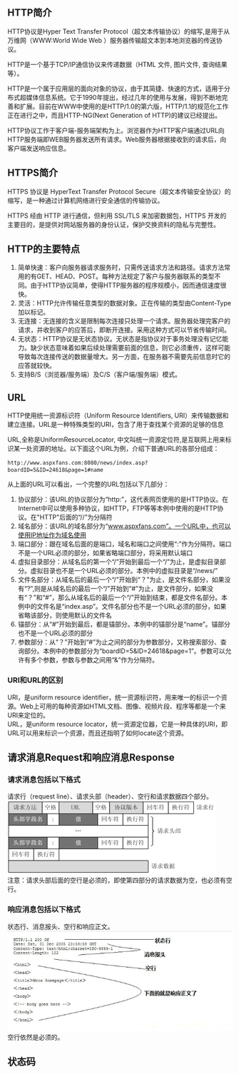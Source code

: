 ## HTTP简介
HTTP协议是Hyper Text Transfer Protocol（超文本传输协议）的缩写,是用于从万维网（WWW:World Wide Web ）服务器传输超文本到本地浏览器的传送协议。

HTTP是一个基于TCP/IP通信协议来传递数据（HTML 文件, 图片文件, 查询结果等）。

HTTP是一个属于应用层的面向对象的协议，由于其简捷、快速的方式，适用于分布式超媒体信息系统。它于1990年提出，经过几年的使用与发展，得到不断地完善和扩展。目前在WWW中使用的是HTTP/1.0的第六版，HTTP/1.1的规范化工作正在进行之中，而且HTTP-NG(Next Generation of HTTP)的建议已经提出。

HTTP协议工作于客户端-服务端架构为上。浏览器作为HTTP客户端通过URL向HTTP服务端即WEB服务器发送所有请求。Web服务器根据接收到的请求后，向客户端发送响应信息。

## HTTPS简介
HTTPS 协议是 HyperText Transfer Protocol Secure（超文本传输安全协议）的缩写，是一种通过计算机网络进行安全通信的传输协议。

HTTPS 经由 HTTP 进行通信，但利用 SSL/TLS 来加密数据包，HTTPS 开发的主要目的，是提供对网站服务器的身份认证，保护交换资料的隐私与完整性。

## HTTP的主要特点
1. 简单快速：客户向服务器请求服务时，只需传送请求方法和路径。请求方法常用的有GET、HEAD、POST。每种方法规定了客户与服务器联系的类型不同。由于HTTP协议简单，使得HTTP服务器的程序规模小，因而通信速度很快。
2. 灵活：HTTP允许传输任意类型的数据对象。正在传输的类型由Content-Type加以标记。
3. 无连接：无连接的含义是限制每次连接只处理一个请求。服务器处理完客户的请求，并收到客户的应答后，即断开连接。采用这种方式可以节省传输时间。
4. 无状态：HTTP协议是无状态协议。无状态是指协议对于事务处理没有记忆能力。缺少状态意味着如果后续处理需要前面的信息，则它必须重传，这样可能导致每次连接传送的数据量增大。另一方面，在服务器不需要先前信息时它的应答就较快。
5. 支持B/S（浏览器/服务端）及C/S（客户端/服务端）模式。

## URL
HTTP使用统一资源标识符（Uniform Resource Identifiers, URI）来传输数据和建立连接。URL是一种特殊类型的URI，包含了用于查找某个资源的足够的信息

URL,全称是UniformResourceLocator, 中文叫统一资源定位符,是互联网上用来标识某一处资源的地址。以下面这个URL为例，介绍下普通URL的各部分组成：
```
http://www.aspxfans.com:8080/news/index.asp?boardID=5&ID=24618&page=1#name
```
从上面的URL可以看出，一个完整的URL包括以下几部分：
1. 协议部分：该URL的协议部分为“http:”，这代表网页使用的是HTTP协议。在Internet中可以使用多种协议，如HTTP，FTP等等本例中使用的是HTTP协议。在"HTTP"后面的“//”为分隔符
2. 域名部分：该URL的域名部分为“www.aspxfans.com”。一个URL中，也可以使用IP地址作为域名使用
3. 端口部分：跟在域名后面的是端口，域名和端口之间使用“:”作为分隔符。端口不是一个URL必须的部分，如果省略端口部分，将采用默认端口
4. 虚拟目录部分：从域名后的第一个“/”开始到最后一个“/”为止，是虚拟目录部分。虚拟目录也不是一个URL必须的部分。本例中的虚拟目录是“/news/”
5. 文件名部分：从域名后的最后一个“/”开始到“？”为止，是文件名部分，如果没有“?”,则是从域名后的最后一个“/”开始到“#”为止，是文件部分，如果没有“？”和“#”，那么从域名后的最后一个“/”开始到结束，都是文件名部分。本例中的文件名是“index.asp”。文件名部分也不是一个URL必须的部分，如果省略该部分，则使用默认的文件名
6. 锚部分：从“#”开始到最后，都是锚部分。本例中的锚部分是“name”。锚部分也不是一个URL必须的部分
7. 参数部分：从“？”开始到“#”为止之间的部分为参数部分，又称搜索部分、查询部分。本例中的参数部分为“boardID=5&ID=24618&page=1”。参数可以允许有多个参数，参数与参数之间用“&”作为分隔符。

### URI和URL的区别
URI，是uniform resource identifier，统一资源标识符，用来唯一的标识一个资源。Web上可用的每种资源如HTML文档、图像、视频片段、程序等都是一个来URI来定位的。  
URL，是uniform resource locator，统一资源定位器，它是一种具体的URI，即URL可以用来标识一个资源，而且还指明了如何locate这个资源。

## 请求消息Request和响应消息Response
### 请求消息包括以下格式
请求行（request line）、请求头部（header）、空行和请求数据四个部分。  
![请求报文](https://github.com/ZhengyuanHan/CS/blob/main/img/%E8%AF%B7%E6%B1%82%E6%8A%A5%E6%96%87.png)  
注意：请求头部后面的空行是必须的，即使第四部分的请求数据为空，也必须有空行。
### 响应消息包括以下格式
状态行、消息报头、空行和响应正文。  
![相应报文](https://github.com/ZhengyuanHan/CS/blob/main/img/%E5%93%8D%E5%BA%94%E6%8A%A5%E6%96%87.png)
空行依然是必须的。

## 状态码


